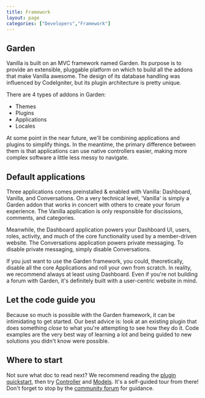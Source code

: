 ```yaml
---
title: Framework
layout: page
categories: ["Developers","Framework"]
---
```


## Garden

Vanilla is built on an MVC framework named Garden. Its purpose is to provide an extensible, pluggable platform on which to build all the addons that make Vanilla awesome. The design of its database handling was influenced by CodeIgniter, but its plugin architecture is pretty unique.

There are 4 types of addons in Garden:

* Themes
* Plugins
* Applications
* Locales

At some point in the near future, we'll be combining applications and plugins to simplify things. In the meantime, the primary difference between them is that applications can use native controllers easier, making more complex software a little less messy to navigate.

## Default applications

Three applications comes preinstalled & enabled with Vanilla: Dashboard, Vanilla, and Conversations. On a very technical level, 'Vanilla' is simply a Garden addon that works in concert with others to create your forum experience. The Vanilla application is only responsible for discissions, comments, and categories.

Meanwhile, the Dashboard application powers your Dashboard UI, users, roles, activity, and much of the core functionality used by a member-driven website. The Conversations application powers private messaging. To disable private messaging, simply disable Conversations.

If you just want to use the Garden framework, you could, theoretically, disable all the core Applications and roll your own from scratch. In reality, we recommend always at least using Dashboard. Even if you're not building a forum with Garden, it's definitely built with a user-centric website in mind.

## Let the code guide you

Because so much is possible with the Garden framework, it can be intimidating to get started. Our best advice is: look at an existing plugin that does something *close* to what you're attempting to see how they do it. Code examples are the very best way of learning a lot and being guided to new solutions you didn't know were possible.

## Where to start

Not sure what doc to read next? We recommend reading the [plugin quickstart](/developers/plugins/quickstart), then try [Controller](/developers/framework/controllers) and [Models](/developers/framework/models). It's a self-guided tour from there! Don't forget to stop by the [community forum](http://vanillaforums.org/discussions) for guidance.